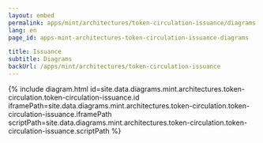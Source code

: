 ```yaml
---
layout: embed
permalink: apps/mint/architectures/token-circulation-issuance/diagrams
lang: en
page_id: apps-mint-architectures-token-circulation-issuance-diagrams

title: Issuance
subtitle: Diagrams
backUrl: /apps/mint/architectures/token-circulation-issuance
---
```

{% include diagram.html id=site.data.diagrams.mint.architectures.token-circulation.token-circulation-issuance.id iframePath=site.data.diagrams.mint.architectures.token-circulation.token-circulation-issuance.iframePath scriptPath=site.data.diagrams.mint.architectures.token-circulation.token-circulation-issuance.scriptPath %}